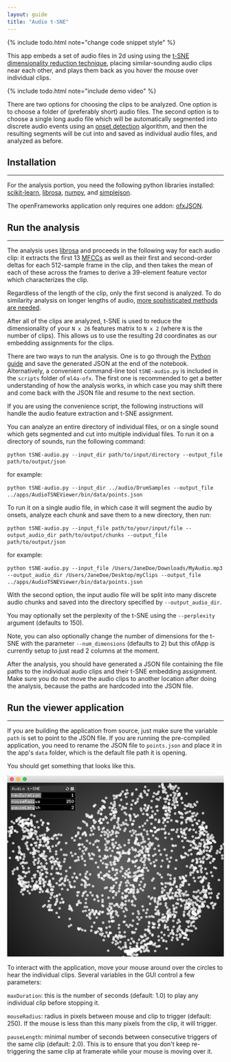 ```yaml
---
layout: guide
title: "Audio t-SNE"
---
```


{% include todo.html note="change code snippet style" %}

This app embeds a set of audio files in 2d using using the [t-SNE dimensionality reduction technique](https://lvdmaaten.github.io/tsne/), placing similar-sounding audio clips near each other, and plays them back as you hover the mouse over individual clips.

{% include todo.html note="include demo video" %}

There are two options for choosing the clips to be analyzed. One option is to choose a folder of (preferably short) audio files. The second option is to choose a single long audio file which will be automatically segmented into discrete audio events using an [onset detection](https://en.wikipedia.org/wiki/Onset_(audio)) algorithm, and then the resulting segments will be cut into and saved as individual audio files, and analyzed as before. 


## Installation
---

For the analysis portion, you need the following python libraries installed: [scikit-learn](http://scikit-learn.org/stable/install.html), [librosa](https://librosa.github.io/librosa/), [numpy](https://docs.scipy.org/doc/numpy/user/install.html), and [simplejson](https://simplejson.readthedocs.io/en/latest/).

The openFrameworks application only requires one addon: [ofxJSON](https://github.com/jeffcrouse/ofxJSON).


## Run the analysis
---

The analysis uses [librosa](https://librosa.github.io) and proceeds in the following way for each audio clip: it extracts the first 13 [MFCCs](https://en.wikipedia.org/wiki/Mel-frequency_cepstrum) as well as their first and second-order deltas for each 512-sample frame in the clip, and then takes the mean of each of these across the frames to derive a 39-element feature vector which characterizes the clip. 

Regardless of the length of the clip, only the first second is analyzed. To do similarity analysis on longer lengths of audio, [more sophisticated methods are needed](http://www.ismir.net/).

After all of the clips are analyzed, t-SNE is used to reduce the dimensionality of your `N x 26` features matrix to `N x 2` (where `N` is the number of clips). This allows us to use the resulting 2d coordinates as our embedding assignments for the clips. 

There are two ways to run the analysis. One is to go through the [Python guide](https://github.com/ml4a/ml4a-guides/blob/master/notebooks/audio-tsne.ipynb) and save the generated JSON at the end of the notebook. Alternatively, a convenient command-line tool `tSNE-audio.py` is included in the `scripts` folder of `ml4a-ofx`. The first one is recommended to get a better understanding of how the analysis works, in which case you may shift there and come back with the JSON file and resume to the next section. 

If you are using the convenience script, the following instructions will handle the audio feature extraction and t-SNE assignment.

You can analyze an entire directory of individual files, or on a single sound which gets segmented and cut into multiple individual files. To run it on a directory of sounds, run the following command:

	python tSNE-audio.py --input_dir path/to/input/directory --output_file path/to/output/json

for example:

	python tSNE-audio.py --input_dir ../audio/DrumSamples --output_file ../apps/AudioTSNEViewer/bin/data/points.json

To run it on a single audio file, in which case it will segment the audio by onsets, analyze each chunk and save them to a new directory, then run:

	python tSNE-audio.py --input_file path/to/your/input/file --output_audio_dir path/to/output/chunks --output_file path/to/output/json

for example:

	python tSNE-audio.py --input_file /Users/JaneDoe/Downloads/MyAudio.mp3 --output_audio_dir /Users/JaneDoe/Desktop/myClips --output_file ../apps/AudioTSNEViewer/bin/data/points.json

With the second option, the input audio file will be split into many discrete audio chunks and saved into the directory specified by `--output_audio_dir`. 

You may optionally set the perplexity of the t-SNE using the `--perplexity` argument (defaults to 150). 

Note, you can also optionally change the number of dimensions for the t-SNE with the parameter `--num_dimensions` (defaults to 2) but this ofApp is currently setup to just read 2 columns at the moment.

After the analysis, you should have generated a JSON file containing the file paths to the individual audio clips and their t-SNE embedding assignment. Make sure you do not move the audio clips to another location after doing the analysis, because the paths are hardcoded into the JSON file.


## Run the viewer application
---

If you are building the application from source, just make sure the variable `path` is set to point to the JSON file. If you are running the pre-compiled application, you need to rename the JSON file to `points.json` and place it in the app's `data` folder, which is the default file path it is opening.

You should get something that looks like this.

![Audio t-SNE](/images/guides/audio-tsne.png)

To interact with the application, move your mouse around over the circles to hear the individual clips. Several variables in the GUI control a few parameters:

`maxDuration`: this is the number of seconds (default: 1.0) to play any individual clip before stopping it.

`mouseRadius`: radius in pixels between mouse and clip to trigger (default: 250). If the mouse is less than this many pixels from the clip, it will trigger.

`pauseLength`: minimal number of seconds between consecutive triggers of the same clip (default: 2.0). This is to ensure that you don't keep re-triggering the same clip at framerate while your mouse is moving over it.
